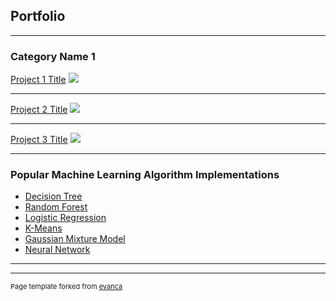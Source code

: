 ## Portfolio

---

### Category Name 1 

[Project 1 Title](/sample_page)
<img src="images/dummy_thumbnail.jpg?raw=true"/>

---
[Project 2 Title](/pdf/sample_presentation.pdf)
<img src="images/dummy_thumbnail.jpg?raw=true"/>

---
[Project 3 Title](https://github.com/ryan-k-miller/Machine-Learning-Algorithms)
<img src="images/dummy_thumbnail.jpg?raw=true"/>

---

### Popular Machine Learning Algorithm Implementations

- [Decision Tree](https://github.com/ryan-k-miller/Machine-Learning-Algorithms/blob/master/Decision_Tree.ipynb)
- [Random Forest](https://github.com/ryan-k-miller/Machine-Learning-Algorithms/blob/master/Random_Forest_Classifier.ipynb)
- [Logistic Regression](https://github.com/ryan-k-miller/Machine-Learning-Algorithms/blob/master/LogisticRegression.py)
- [K-Means](https://github.com/ryan-k-miller/Machine-Learning-Algorithms/blob/master/K_Means.ipynb)
- [Gaussian Mixture Model](https://github.com/ryan-k-miller/Machine-Learning-Algorithms/blob/master/Gaussian_Mixture_Model.ipynb)
- [Neural Network](https://github.com/ryan-k-miller/Machine-Learning-Algorithms/blob/master/Neural%20Network/NeuralNetwork.py)

---




---
<p style="font-size:11px">Page template forked from <a href="https://github.com/evanca/quick-portfolio">evanca</a></p>
<!-- Remove above link if you don't want to attibute -->

